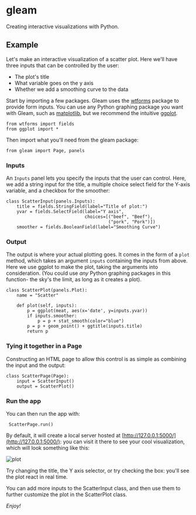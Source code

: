 gleam
=====

Creating interactive visualizations with Python.

Example
---------

Let's make an interactive visualization of a scatter plot. Here we'll have three inputs that can be controlled by the user:

* The plot's title
* What variable goes on the y axis
* Whether we add a smoothing curve to the data

Start by importing a few packages. Gleam uses the [wtforms](http://wtforms.readthedocs.org/en/latest/) package to provide form inputs. You can use any Python graphing package you want with Gleam, such as [matplotlib](http://matplotlib.org/), but we recommend the intuitive [ggplot](https://github.com/yhat/ggplot/).

    from wtforms import fields
    from ggplot import *

Then import what you'll need from the gleam package:

    from gleam import Page, panels

### Inputs

An `Inputs` panel lets you specify the inputs that the user can control. Here, we add a string input for the title, a multiple choice select field for the Y-axis variable, and a checkbox for the smoother:

    class ScatterInput(panels.Inputs):
        title = fields.StringField(label="Title of plot:")
        yvar = fields.SelectField(label="Y axis",
                                  choices=[("beef", "Beef"),
                                           ("pork", "Pork")])
        smoother = fields.BooleanField(label="Smoothing Curve")

### Output

The output is where your actual plotting goes. It comes in the form of a `plot` method, which takes an argument `inputs` containing the inputs from above. Here we use ggplot to make the plot, taking the arguments into consideration. (You could use *any* Python graphing packages in this function- the sky's the limit, as long as it creates a plot).

    class ScatterPlot(panels.Plot):
        name = "Scatter"

        def plot(self, inputs):
            p = ggplot(meat, aes(x='date', y=inputs.yvar))
            if inputs.smoother:
                p = p + stat_smooth(color="blue")
            p = p + geom_point() + ggtitle(inputs.title)
            return p

### Tying it together in a Page

Constructing an HTML page to allow this control is as simple as combining the input and the output:

    class ScatterPage(Page):
        input = ScatterInput()
        output = ScatterPlot()

### Run the app

You can then run the app with:

     ScatterPage.run()

By default, it will create a local server hosted at [http://127.0.0.1:5000/](http://127.0.0.1:5000/): you can visit it there to see your cool visualization, which will look something like this:

![plot](http://i.imgur.com/aiEmxbw.png?1)

Try changing the title, the Y axis selector, or try checking the box: you'll see the plot react in real time.

You can add more inputs to the ScatterInput class, and then use them to further customize the plot in the ScatterPlot class.

*Enjoy!*
